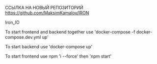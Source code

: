ССЫЛКА НА НОВЫЙ РЕПОЗИТОРИЙ https://github.com/MaksimKamalov/IRON

Iron_IO

To start frontend and backend together use  'docker-compose -f docker-compose.dev.yml up'

To start backend use  'docker-compose up'

To start frontend use npm 'i --force' then 'npm start'
